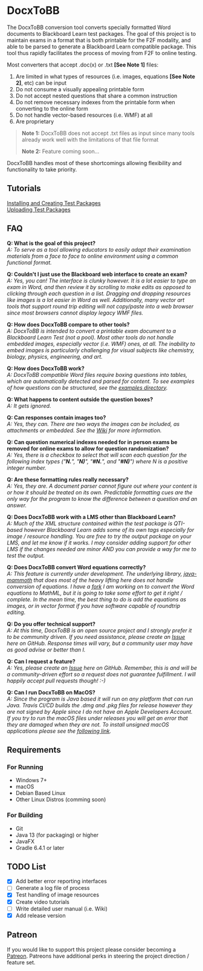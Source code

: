 # DocxToBB
The DocxToBB conversion tool converts specially formatted Word documents to Blackboard Learn test packages. The goal of this project is to maintain exams in a format that is both printable for the F2F modality, and able to be parsed to generate a Blackboard Learn compatible package. This tool thus rapidly facilitates the process of moving from F2F to online testing.

Most converters that accept .doc(x) or .txt **[See Note 1]** files:
1. Are limited in what types of resources (i.e. images, equations **[See Note 2]**, etc) can be input
1. Do not consume a visually appealing printable form
1. Do not accept nested questions that share a common instruction
1. Do not remove necessary indexes from the printable form when converting to the online form
1. Do not handle vector-based resources (i.e. WMF) at all
1. Are proprietary

> **Note 1:** DocxToBB does not accept .txt files as input since many tools already work well with the limitations of that file format
> 
> **Note 2:** Feature coming soon...

DocxToBB handles most of these shortcomings allowing flexibility and functionality to take priority.

## Tutorials
[Installing and Creating Test Packages](https://youtu.be/4PlM02fr86s)  
[Uploading Test Packages](https://youtu.be/uFkbHT1vVq8)

## FAQ
**Q: What is the goal of this project?**  
*A: To serve as a tool allowing educators to easily adapt their examination materials from a face to face to online environment using a common functional format.*  

**Q: Couldn't I just use the Blackboard web interface to create an exam?**  
*A: Yes, you can! The interface is clunky however. It is a lot easier to type an exam in Word, and then review it by scrolling to make edits as opposed to clicking through each question in a list. Dragging and dropping resources like images is a lot easier in Word as well. Additionally, many vector art tools that support round trip editing will not copy/paste into a web browser since most browsers cannot display legacy WMF files.*  

**Q: How does DocxToBB compare to other tools?**  
*A: DocxToBB is intended to convert a printable exam document to a Blackboard Learn Test (not a pool). Most other tools do not handle embedded images, especially vector (i.e. WMF) ones, at all. The inability to embed images is particularly challenging for visual subjects like chemistry, biology, physics, engineering, and art.*  

**Q: How does DocxToBB work?**  
*A: DocxToBB compatible Word files require boxing questions into tables, which are automatically detected and parsed for content. To see examples of how questions can be structured, see the [examples directory](https://github.com/dresch86/docxtobb-java/tree/master/examples).*  

**Q: What happens to content outside the question boxes?**  
*A: It gets ignored.*  

**Q: Can responses contain images too?**  
*A: Yes, they can. There are two ways the images can be included, as attachments or embedded. See the [Wiki](https://github.com/dresch86/docxtobb-java/wiki) for more information.*  

**Q: Can question numerical indexes needed for in person exams be removed for online exams to allow for question randomization?**  
*A: Yes, there is a checkbox to select that will scan each question for the following index types ("**N.**", "**N)**", "**#N.**", and "**#N)**") where N is a positive integer number.*  

**Q: Are these formatting rules really necessary?**  
*A: Yes, they are. A document parser cannot figure out where your content is or how it should be treated on its own. Predictable formatting cues are the only way for the program to know the difference between a question and an answer.*  

**Q: Does DocxToBB work with a LMS other than Blackboard Learn?**  
*A: Much of the XML structure contained within the test package is QTI-based however Blackboard Learn adds some of its own tags especially for image / resource handling. You are free to try the output package on your LMS, and let me know if it works. I may consider adding support for other LMS if the changes needed are minor AND you can provide a way for me to test the output.*  

**Q: Does DocxToBB convert Word equations correctly?**  
*A: This feature is currently under development. The underlying library, [java-mammoth](https://github.com/mwilliamson/java-mammoth) that does most of the heavy lifting here does not handle conversion of equations. I have a [fork](https://github.com/dresch86/java-mammoth) I am working on to convert the Word equations to MathML, but it is going to take some effort to get it right / complete. In the mean time, the best thing to do is add the equations as images, or in vector format if you have software capable of roundtrip editing.*  

**Q: Do you offer technical support?**  
*A: At this time, DocxToBB is an open source project and I strongly prefer it to be community driven. If you need assistance, please create an [Issue](https://github.com/dresch86/docxtobb-java/issues) here on GitHub. Response times will vary, but a community user may have as good advise or better than I.*  

**Q: Can I request a feature?**  
*A: Yes, please create an [Issue](https://github.com/dresch86/docxtobb-java/issues) here on GitHub. Remember, this is and will be a community-driven effort so a request does not guarantee fulfillment. I will happily accept pull requests though! :-)*  

**Q: Can I run DocxToBB on MacOS?**  
*A: Since the program is Java based it will run on any platform that can run Java. Travis CI/CD builds the .dmg and .pkg files for release however they are not signed by Apple since I do not have an Apple Developers Account. If you try to run the macOS files under releases you will get an error that they are damaged when they are not. To install unsigned macOS applications please see the [following link](https://secure.clcbio.com/helpspot/index.php?pg=kb.page&id=323).*  

## Requirements
### For Running
- Windows 7+
- macOS
- Debian Based Linux
- Other Linux Distros (comming soon)
### For Building
- Git
- Java 13 (for packaging) or higher
- JavaFX
- Gradle 6.4.1 or later

## TODO List
- [X] Add better error reporting interfaces
- [ ] Generate a log file of process
- [X] Test handling of image resources
- [X] Create video tutorials
- [ ] Write detailed user manual (i.e. Wiki)
- [X] Add release version

## Patreon
If you would like to support this project please consider becoming a [Patreon](https://www.patreon.com/dresch86). Patreons have additional perks in steering the project direction / feature set.